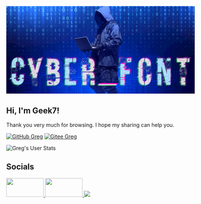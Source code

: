 <img src="https://github.com/badApple001/badApple001/blob/main/images/github_lb.jpg">
<h2>Hi, I'm Geek7!</h2>
<p>Thank you very much for browsing. I hope my sharing can help you.
</em></p>

[![GitHub Greg](https://img.shields.io/github/followers/badApple001?label=follow&style=social)](https://github.com/badApple001)
[![Gitee Greg](https://img.shields.io/badge/gitee-red)](https://gitee.com/welcome2jcSpace)

![Greg's User Stats](https://github-readme-stats.vercel.app/api?username=badApple001&show_icons=true&title_color=fff&icon_color=79ff97&text_color=9f9f9f&bg_color=151515)

## Socials

<div align="left">
 <a href="https://blog.csdn.net/qq_39162566">
  <img  width="100" height="50" src="https://img-home.csdnimg.cn/images/20211028053651.png"/>
   <a href="https://space.bilibili.com/453528870">
 <img width="100" height="50" src="https://i0.hdslb.com/bfs/archive/c8fd97a40bf79f03e7b76cbc87236f612caef7b2.png"/>
</a>
 <a href="https://www.geek7.top">
  <img width="50" width="22px" src="https://s2.loli.net/2024/06/04/4wOWHJVtUoie8MQ.jpg"/>
</a>
  </div>
